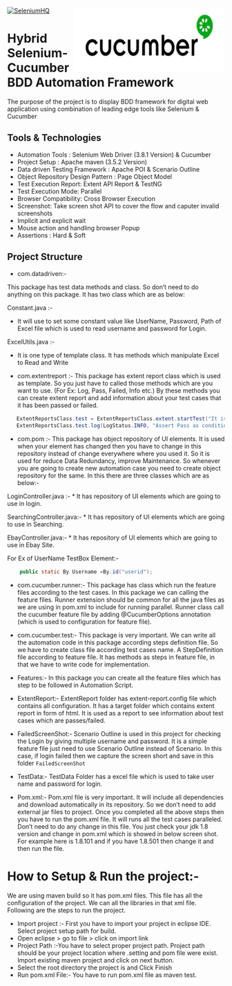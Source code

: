 [![SeleniumHQ](http://www.seleniumhq.org/images/big-logo.png)](http://www.seleniumhq.org/)  <img align="right" width="350" height="150" src="Image/cucumber.png">
# Hybrid Selenium-Cucumber BDD Automation Framework 

The purpose of the project is to display BDD framework for digital web application using combination of leading edge tools like Selenium & Cucumber

## Tools & Technologies

* Automation Tools : Selenium Web Driver (3.8.1 Version) & Cucumber
* Project Setup : Apache maven (3.5.2 Version)
* Data driven Testing Framework : Apache POI & Scenario Outline
* Object Repository Design Pattern : Page Object Model
* Test Execution Report:  Extent API Report & TestNG
* Test Execution Mode:  Parallel 
* Browser Compatibility: Cross Browser Execution
* Screenshot:  Take screen shot API to cover the flow and caputer invalid screenshots
* Implicit and explicit wait
* Mouse action and handling browser Popup
* Assertions : Hard & Soft

## Project Structure
* com.datadriven:-

This package has test data methods and class. So don’t need to do anything on this package.
It has two class which are as below:

Constant.java :-
   * It will use to set some constant value like UserName, Password, Path of Excel file which is used to read username and password for Login.

ExcelUtils.java :-
   * It is one type of template class. It has methods which manipulate Excel to Read and Write
  
* com.extentreport :-
This package has extent report class which is used as template. So you just have to called those methods which are you want to use. (For Ex: Log, Pass, Failed, Info etc.) By these methods you can create extent report and add information about your test cases that it has been passed or failed.


```java
   ExtentReportsClass.test = ExtentReportsClass.extent.startTest("It is sucessfully launch Ebay home page.");
   ExtentReportsClass.test.log(LogStatus.INFO, "Assert Pass as condition is True");
```

* com.pom :-
This package has object repository of UI elements.  It is used when your element has changed then you have to change in this repository instead of change everywhere where you used it. So it is used for reduce Data Redundancy, improve Maintenance. So whenever you are going to create new automation case you need to create object repository for the same.
In this there are three classes which are as below:-

LoginController.java :-
	* It has repository of UI elements which are going to use in login.

SearchingController.java:-
	* It has repository of UI elements which are going to use in Searching.

EbayController.java:-
	* It has repository of UI elements which are going to use in Ebay Site.
	
For Ex of UserName TestBox Element:-
```java
	public static By Username =By.id("userid");
```
* com.cucumber.runner:-
This package has class which run the feature files according to the test cases. In this package we can calling the feature files. Runner extension should be common for all the java files as we are using in pom.xml to include for running parallel.
Runner class call the cucumber feature file by adding @CucumberOptions annotation (which is used to configuration for feature file).

* com.cucumber.test:-
This package is very important. We can write all the automation code in this package according steps definition file. So we have to create class file according test cases name.
A StepDefinition file according to feature file. It has methods as steps in feature file, in that we have to write code for implementation.

* Features:-
In this package you can create all the feature files which has step to be followed in Automation Script.

* ExtentReport:-
ExtentReport folder has extent-report.config file which contains all configuration.
It has a target folder which contains extent report in form of html. It is used as a report to see information about test cases which are passes/failed.

* FailedScreenShot:-
Scenario Outline is used in this project for checking the Login by giving multiple username and password. It is a simple feature file just need to use Scenario Outline instead of Scenario.
In this case, if login failed then we capture the screen short and save in this folder `FailedScreenShot`

* TestData:-
TestData Folder has a excel file which is used to take user name and password for login.

* Pom.xml:-
Pom.xml file is very important. It will include all dependencies and download automatically in its repository. So we don’t need to add external jar files to project. Once you completed all the above steps then you have to run the pom.xml file. It will runs all the test cases paralleled. Don’t need to do any change in this file.
You just check your jdk 1.8 version and change in pom.xml which is showed in below screen shot.
For example here is 1.8.101 and if you have 1.8.501 then change it and then run the file.

# How to Setup & Run the project:-
We are using maven build so it has pom.xml files. This file has all the configuration of the project. We can all the libraries in that xml file. Following are the steps to run the project.

* Import project :- First you have to import your project in eclipse IDE. Select project setup path for build.
* Open eclipse > go to file > click on import link
* Project Path :-You have to select proper project path. Project path should be your project location where .setting and pom file were exist. Import existing maven project and click on next button.
* Select the root directory the project is and Click Finish
* Run pom.xml File:- You have to run pom.xml file as maven test.







